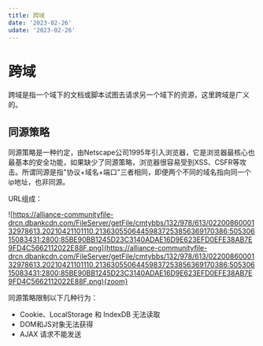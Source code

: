 ```yaml
---
title: 跨域
date: '2023-02-26'
udate: '2023-02-26'
---
```


# 跨域
跨域是指一个域下的文档或脚本试图去请求另一个域下的资源，这里跨域是广义的。

## 同源策略

同源策略是一种约定，由Netscape公司1995年引入浏览器，它是浏览器最核心也最基本的安全功能，如果缺少了同源策略，浏览器很容易受到XSS、CSFR等攻击。所谓同源是指"协议+域名+端口"三者相同，即便两个不同的域名指向同一个ip地址，也非同源。

URL组成：

![https://alliance-communityfile-drcn.dbankcdn.com/FileServer/getFile/cmtybbs/132/978/613/0220086000132978613.20210421101110.21363055064459837253856369170386:50530615083431:2800:85BE90BB1245D23C3140ADAE16D9E623EFD0EFE38AB7E9FD4C5662112022E88F.png](https://alliance-communityfile-drcn.dbankcdn.com/FileServer/getFile/cmtybbs/132/978/613/0220086000132978613.20210421101110.21363055064459837253856369170386:50530615083431:2800:85BE90BB1245D23C3140ADAE16D9E623EFD0EFE38AB7E9FD4C5662112022E88F.png){zoom}

同源策略限制以下几种行为：

- Cookie、LocalStorage 和 IndexDB 无法读取
- DOM和JS对象无法获得
- AJAX 请求不能发送

